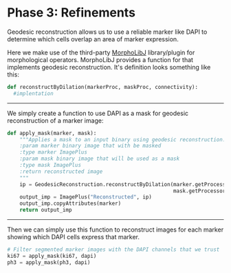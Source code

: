 # Phase 3: Refinements

Geodesic reconstruction allows us to use a reliable marker like DAPI to determine which cells overlap an area of marker expression.

Here we make use of the third-party [MorphoLibJ](https://github.com/ijpb/MorphoLibJ) library/plugin for morphological operators. MorphoLibJ provides a function for that implements geodesic reconstruction. It's definition looks something like this:

```python
def reconstructByDilation(markerProc, maskProc, connectivity):
  #implentation
```

---

We simply create a function to use DAPI as a mask for geodesic reconstruction of a marker image:

```python
def apply_mask(marker, mask):
    """Applies a mask to an input binary using geodesic reconstruction.
    :param marker binary image that with be masked
    :type marker ImagePlus
    :param mask binary image that will be used as a mask
    :type mask ImagePlus
    :return reconstructed image
    """
    ip = GeodesicReconstruction.reconstructByDilation(marker.getProcessor(),
                                                      mask.getProcessor(), 8)
    output_imp = ImagePlus("Reconstructed", ip)
    output_imp.copyAttributes(marker)
    return output_imp
```

---
Then we can simply use this function to reconstruct images for each marker showing which DAPI cells express that marker.

```python
# Filter segmented marker images with the DAPI channels that we trust
ki67 = apply_mask(ki67, dapi)
ph3 = apply_mask(ph3, dapi)
```